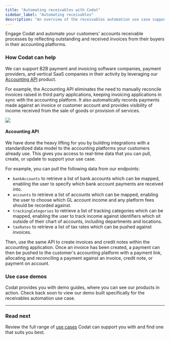 ```yaml
---
title: "Automating receivables with Codat"
sidebar_label: "Automating receivables"
description: "An overview of the receivables automation use case supported by Codat"
---
```


Engage Codat and automate your customers' accounts receivable processes by reflecting outstanding and received invoices from their buyers in their accounting platforms.

### How Codat can help

We can support B2B payment and invoicing software companies, payment providers, and vertical SaaS companies in their activity by leveraging our [Accounting API](/accounting-api/overview) product. 

For example, the Accounting API eliminates the need to manually reconcile invoices raised in third party applications, keeping invoicing applications in sync with the accounting platform. It also automatically records payments made against an invoice or customer account and provides visibility of income received from the sale of goods or provision of services.

![](/img/use-cases/summary-pages/fad7ec95-4automating-receivables.png)

#### Accounting API

We have done the heavy lifting for you by building integrations with a standardized data model to the accounting platforms your customers already use. This gives you access to real-time data that you can pull, create, or update to support your use case.

For example, you can pull the following data from our endpoints:

- `bankAccounts` to retrieve a list of bank accounts which can be mapped, enabling the user to specify which bank account payments are received into.
- `accounts` to retrieve a list of accounts which can be mapped, enabling the user to choose which GL account income and any platform fees should be recorded against.
- `trackingCategories` to retrieve a list of tracking categories which can be mapped, enabling the user to track income against identifiers which sit outside of their chart of accounts, including departments and locations.
- `taxRates` to retrieve a list of tax rates which can be pushed against invoices.

Then, use the same API to create invoices and credit notes within the accounting application. Once an invoice has been created, a payment can then be pushed to the customer's accounting platform with a payment link, allocating and reconciling a payment against an invoice, credit note, or payment on account. 

### Use case demos

Codat provides you with demo guides, where you can see our products in action. Check back soon to view our demo built specifically for the receivables automation use case.

---

### Read next

Review the full range of [use cases](/usecases/overview) Codat can support you with and find one that suits you best.